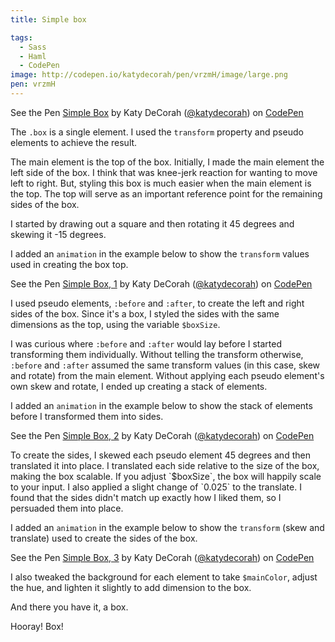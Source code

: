 ```yaml
---
title: Simple box

tags:
  - Sass
  - Haml
  - CodePen
image: http://codepen.io/katydecorah/pen/vrzmH/image/large.png
pen: vrzmH
---
```


<p data-height="350" data-theme-id="97" data-slug-hash="vrzmH" data-user="katydecorah" data-default-tab="result" class='codepen'>See the Pen <a href='http://codepen.io/katydecorah/pen/vrzmH'>Simple Box</a> by Katy DeCorah (<a href='http://codepen.io/katydecorah'>@katydecorah</a>) on <a href='http://codepen.io'>CodePen</a></p>

The `.box` is a single element. I used the `transform` property and pseudo elements to achieve the result.

The main element is the top of the box. Initially, I made the main element the left side of the box. I think that was knee-jerk reaction for wanting to move left to right. But, styling this box is much easier when the main element is the top. The top will serve as an important reference point for the remaining sides of the box.

I started by drawing out a square and then rotating it 45 degrees and skewing it -15 degrees.

I added an `animation` in the example below to show the `transform` values used in creating the box top.

<p data-height="270" data-theme-id="97" data-slug-hash="8707388727c57ea3ff8ce3bc42af5f56" data-user="katydecorah" data-default-tab="result" class='codepen'>See the Pen <a href='http://codepen.io/katydecorah/pen/8707388727c57ea3ff8ce3bc42af5f56'>Simple Box, 1</a> by Katy DeCorah (<a href='http://codepen.io/katydecorah'>@katydecorah</a>) on <a href='http://codepen.io'>CodePen</a></p>

I used pseudo elements, `:before` and `:after`, to create the left and right sides of the box. Since it's a box, I styled the sides with the same dimensions as the top, using the variable `$boxSize`.

I was curious where `:before` and `:after` would lay before I started transforming them individually. Without telling the transform otherwise, `:before` and `:after` assumed the same transform values (in this case, skew and rotate) from the main element. Without applying each pseudo element's own skew and rotate, I ended up creating a stack of elements.

I added an `animation` in the example below to show the stack of elements before I transformed them into sides.

<p data-height="270" data-theme-id="97" data-slug-hash="1ef155d2126eb89a515ed9873dc1b722" data-user="katydecorah" data-default-tab="result" class='codepen'>See the Pen <a href='http://codepen.io/katydecorah/pen/1ef155d2126eb89a515ed9873dc1b722'>Simple Box, 2</a> by Katy DeCorah (<a href='http://codepen.io/katydecorah'>@katydecorah</a>) on <a href='http://codepen.io'>CodePen</a></p>

<!--editor ignore relative to-->To create the sides, I skewed each pseudo element 45 degrees and then translated it into place. I translated each side relative to the size of the box, making the box scalable. If you adjust `$boxSize`, the box will happily scale to your input. I also applied a slight change of `0.025` to the translate. I found that the sides didn't match up exactly how I liked them, so I persuaded them into place.

I added an `animation` in the example below to show the `transform` (skew and translate) used to create the sides of the box.

<p data-height="270" data-theme-id="97" data-slug-hash="c363cbddcd4e63bf4b3940b4f8b68fc8" data-user="katydecorah" data-default-tab="result" class='codepen'>See the Pen <a href='http://codepen.io/katydecorah/pen/c363cbddcd4e63bf4b3940b4f8b68fc8'>Simple Box, 3</a> by Katy DeCorah (<a href='http://codepen.io/katydecorah'>@katydecorah</a>) on <a href='http://codepen.io'>CodePen</a></p>

I also tweaked the background for each element to take `$mainColor`, adjust the hue, and lighten it slightly to add dimension to the box.

And there you have it, a box.

Hooray! Box!
